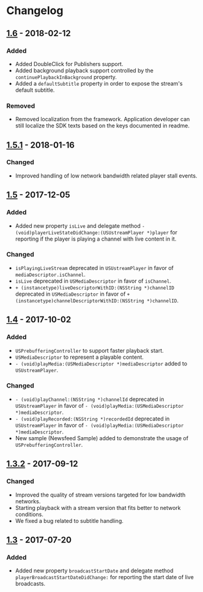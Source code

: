 # Changelog

## [1.6] - 2018-02-12
### Added
- Added DoubleClick for Publishers support.
- Added background playback support controlled by the `continuePlaybackInBackground` property.
- Added a `defaultSubtitle` property in order to expose the stream's default subtitle.

### Removed
- Removed localization from the framework. Application developer can still localize the SDK texts based on the keys documented in readme.

## [1.5.1] - 2018-01-16
### Changed
- Improved handling of low network bandwidth related player stall events.

## [1.5] - 2017-12-05
### Added
- Added new property `isLive` and delegate method `- (void)playerLiveStateDidChange:(USUstreamPlayer *)player` for reporting if the player is playing a channel with live content in it.

### Changed
- `isPlayingLiveStream` deprecated in `USUstreamPlayer` in favor of `mediaDescriptor.isChannel`.
- `isLive` deprecated in `USMediaDescriptor` in favor of `isChannel`.
- `+ (instancetype)liveDescriptorWithID:(NSString *)channelID` deprecated in `USMediaDescriptor` in favor of `+ (instancetype)channelDescriptorWithID:(NSString *)channelID`.

## [1.4] - 2017-10-02
### Added
- `USPrebufferingController` to support faster playback start.
- `USMediaDescriptor` to represent a playable content.
- `- (void)playMedia:(USMediaDescriptor *)mediaDescriptor` added to `USUstreamPlayer`.

### Changed
- `- (void)playChannel:(NSString *)channelId` deprecated in `USUstreamPlayer` in favor of `- (void)playMedia:(USMediaDescriptor *)mediaDescriptor`.
- `- (void)playRecorded:(NSString *)recordedId` deprecated in `USUstreamPlayer` in favor of `- (void)playMedia:(USMediaDescriptor *)mediaDescriptor`.
- New sample (Newsfeed Sample) added to demonstrate the usage of `USPrebufferingController`.

## [1.3.2] - 2017-09-12
### Changed
- Improved the quality of stream versions targeted for low bandwidth networks.
- Starting playback with a stream version that fits better to network conditions.
- We fixed a bug related to subtitle handling.

## [1.3] - 2017-07-20
### Added
- Added new property `broadcastStartDate` and delegate method `playerBroadcastStartDateDidChange:` for reporting the start date of live broadcasts.

[1.3]: ../1.3/
[1.3.2]: ../1.3/
[1.4]: ../1.4/
[1.5]: ../1.5/
[1.5.1]: ../1.5.1/
[1.6]: ../1.6/